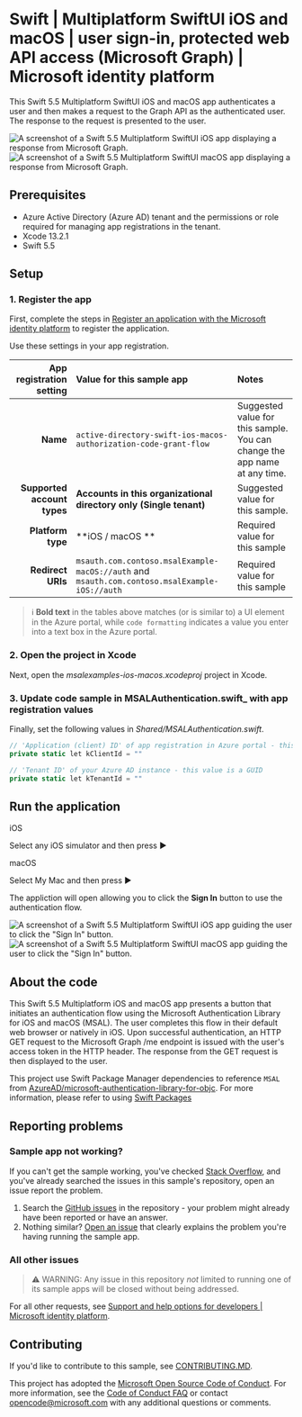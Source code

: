 <!-- Keeping yaml frontmatter commented out for now
---
# Metadata required by https://docs.microsoft.com/samples/browse/
# Metadata properties: https://review.docs.microsoft.com/help/contribute/samples/process/onboarding?branch=main#add-metadata-to-readme
languages:
- swift 
page_type: sample
name: "SwiftUI Multiplatform app that makes a request to the Graph API after signing in the user"
description: "This Swift 5.5 Multiplatform SwiftUI iOS and macOS app signs in the user and then makes a request to Microsoft Graph for the user's profile data."
products:
- azure
- azure-active-directory
- ms-graph
urlFragment: ms-identity-docs-code-app-swift-multiplatform
---
-->

# Swift | Multiplatform SwiftUI iOS and macOS | user sign-in, protected web API access (Microsoft Graph) | Microsoft identity platform

<!-- Build badges here
![Build passing.](https://img.shields.io/badge/build-passing-brightgreen.svg) ![Code coverage.](https://img.shields.io/badge/coverage-100%25-brightgreen.svg) ![License.](https://img.shields.io/badge/license-MIT-green.svg)
-->

This Swift 5.5 Multiplatform SwiftUI iOS and macOS app authenticates a user and then makes a request to the Graph API as the authenticated user. The response to the request is presented to the user.

![A screenshot of a Swift 5.5 Multiplatform SwiftUI iOS app displaying a response from Microsoft Graph.](./ios-signout-app.png)
![A screenshot of a Swift 5.5 Multiplatform SwiftUI macOS app displaying a response from Microsoft Graph.](./macos-signout-app.png)

## Prerequisites

- Azure Active Directory (Azure AD) tenant and the permissions or role required for managing app registrations in the tenant.
- Xcode 13.2.1
- Swift 5.5

## Setup

### 1. Register the app

First, complete the steps in [Register an application with the Microsoft identity platform](https://docs.microsoft.com/en-us/azure/active-directory/develop/tutorial-v2-ios#register-your-application) to register the application.

Use these settings in your app registration.

| App registration <br/> setting  | Value for this sample app                                           | Notes                                                                           |
|--------------------------------:|:--------------------------------------------------------------------|:--------------------------------------------------------------------------------|
| **Name**                        | `active-directory-swift-ios-macos-authorization-code-grant-flow`    | Suggested value for this sample. <br/> You can change the app name at any time. |
| **Supported account types**     | **Accounts in this organizational directory only (Single tenant)**  | Suggested value for this sample.                                                |
| **Platform type**               | **iOS / macOS **                                                    | Required value for this sample                                                  |
| **Redirect URIs**               | `msauth.com.contoso.msalExample-macOS://auth` and `msauth.com.contoso.msalExample-iOS://auth` | Required value for this sample                    |

> :information_source: **Bold text** in the tables above matches (or is similar to) a UI element in the Azure portal, while `code formatting` indicates a value you enter into a text box in the Azure portal.

### 2. Open the project in Xcode 

Next, open the _msalexamples-ios-macos.xcodeproj_ project in Xcode.

### 3. Update code sample in MSALAuthentication.swift_ with app registration values

Finally, set the following values in _Shared/MSALAuthentication.swift_.

```csharp
// 'Application (client) ID' of app registration in Azure portal - this value is a GUID
private static let kClientId = ""

// 'Tenant ID' of your Azure AD instance - this value is a GUID
private static let kTenantId = ""
```

## Run the application

iOS

Select any iOS simulator and then press :arrow_forward: 

macOS

Select My Mac and then press :arrow_forward: 

The appliction will open allowing you to click the **Sign In** button to use the authentication flow.

![A screenshot of a Swift 5.5 Multiplatform SwiftUI iOS app guiding the user to click the "Sign In" button.](./ios-signin-app.png)
![A screenshot of a Swift 5.5 Multiplatform SwiftUI macOS app guiding the user to click the "Sign In" button.](./macos-signin-app.png)

## About the code

This Swift 5.5 Multiplatform iOS and macOS app presents a button that initiates an authentication flow using the Microsoft Authentication Library for iOS and macOS (MSAL). The user completes this flow in their default web browser or natively in iOS. Upon successful authentication, an HTTP GET request to the Microsoft Graph /me endpoint is issued with the user's access token in the HTTP header. The response from the GET request is then displayed to the user.

This project use Swift Package Manager dependencies to reference `MSAL` from [AzureAD/microsoft-authentication-library-for-objc](https://github.com/AzureAD/microsoft-authentication-library-for-objc). For more information, please refer to using [Swift Packages](https://github.com/AzureAD/microsoft-authentication-library-for-objc/tree/3bc25ad3c38c0f0044e3fc624a841ac4789478c0#using-swift-packages)

## Reporting problems

### Sample app not working?

If you can't get the sample working, you've checked [Stack Overflow](http://stackoverflow.com/questions/tagged/msal), and you've already searched the issues in this sample's repository, open an issue report the problem.

1. Search the [GitHub issues](/issues) in the repository - your problem might already have been reported or have an answer.
1. Nothing similar? [Open an issue](/issues/new) that clearly explains the problem you're having running the sample app.

### All other issues

> :warning: WARNING: Any issue in this repository _not_ limited to running one of its sample apps will be closed without being addressed.

For all other requests, see [Support and help options for developers | Microsoft identity platform](https://docs.microsoft.com/azure/active-directory/develop/developer-support-help-options).

## Contributing

If you'd like to contribute to this sample, see [CONTRIBUTING.MD](/CONTRIBUTING.md).

This project has adopted the [Microsoft Open Source Code of Conduct](https://opensource.microsoft.com/codeofconduct/). For more information, see the [Code of Conduct FAQ](https://opensource.microsoft.com/codeofconduct/faq/) or contact [opencode@microsoft.com](mailto:opencode@microsoft.com) with any additional questions or comments.
